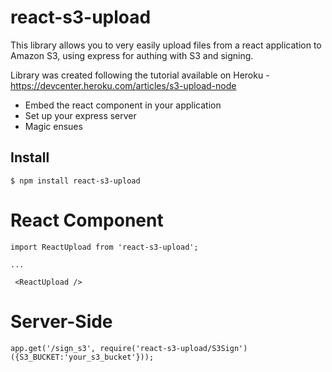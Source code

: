 # react-s3-upload

This library allows you to very easily upload files from a react application to Amazon S3, using express for authing with S3 and signing.

Library was created following the tutorial available on Heroku - https://devcenter.heroku.com/articles/s3-upload-node

  - Embed the react component in your application
  - Set up your express server
  - Magic ensues

  Install
-----------

    $ npm install react-s3-upload

# React Component

    import ReactUpload from 'react-s3-upload';

    ...

     <ReactUpload />



# Server-Side

    app.get('/sign_s3', require('react-s3-upload/S3Sign')({S3_BUCKET:'your_s3_bucket'}));
